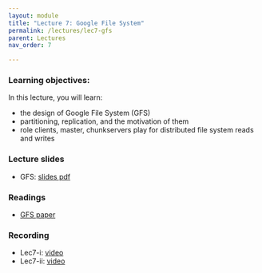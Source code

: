 ```yaml
---
layout: module
title: "Lecture 7: Google File System"
permalink: /lectures/lec7-gfs
parent: Lectures
nav_order: 7

---
```


### Learning objectives:
In this lecture, you will learn:

* the design of Google File System (GFS)
* partitioning, replication, and the motivation of them
* role clients, master, chunkservers play for distributed file system reads and writes


### Lecture slides

* GFS: [slides pdf](/cs4740-fall24/assets/docs/lec7-gfs.pdf)


### Readings

* [GFS paper](https://static.googleusercontent.com/media/research.google.com/en//archive/gfs-sosp2003.pdf) 


### Recording

* Lec7-i: [video](https://edstem.org/us/courses/65103/discussion/5306604)
* Lec7-ii: [video](https://edstem.org/us/courses/65103/discussion/5336431)

